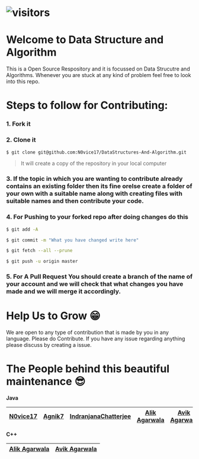 # ![visitors](https://visitor-badge.laobi.icu/badge?page_id=N0vice17.DataStructures-And-Algorithm)
# Welcome to Data Structure and Algorithm
This is a Open Source Respository and it is focussed on Data Strucutre and Algorithms. Whenever you are stuck at any kind of problem feel free to look into this repo.


# Steps to follow for Contributing:
### 1. Fork it
### 2. Clone it
```sh
$ git clone git@github.com:N0vice17/DataStructures-And-Algorithm.git
```
> It will create a copy of the repository in your local computer
### 3. If the topic in which you are wanting to contribute already contains an existing folder then its fine orelse create a folder of your own with a suitable name along with creating files with suitable names and then contribute your code.
### 4. For Pushing to your forked repo after doing changes do this
```sh
$ git add -A

$ git commit -m "What you have changed write here"

$ git fetch --all --prune

$ git push -u origin master
```
### 5. For A Pull Request You should create a branch of the name of your account and we will check that what changes you have made and we will merge it accordingly. 

# Help Us to Grow 😁
We are open to any type of contribution that is made by you in any language. Please do Contribute.
If you have any issue regarding anything please discuss by creating a issue.
# The People behind this beautiful maintenance 😎
**Java**

| [N0vice17](https://github.com/N0vice17) | [Agnik7](https://github.com/Agnik7) | [IndranjanaChatterjee](https://github.com/IndranjanaChatterjee) | [Alik Agarwala](https://github.com/Alik-Agarwala) | [Avik Agarwala](https://github.com/AvikAgarwala) |
|---|---|---|---|---|

**C++**

| [Alik Agarwala](https://github.com/Alik-Agarwala) | [Avik Agarwala](https://github.com/AvikAgarwala) |
|---|---|

